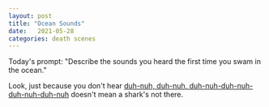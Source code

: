```yaml
---
layout: post
title: "Ocean Sounds"
date:   2021-05-28
categories: death scenes
---
```

Today's prompt: "Describe the sounds you heard the first time you swam in the ocean."

Look, just because you don't hear [duh-nuh, duh-nuh, duh-nuh-duh-nuh-duh-nuh-duh-nuh](https://www.youtube.com/watch?v=ZvCI-gNK_y4) doesn't mean a shark's not there. 
